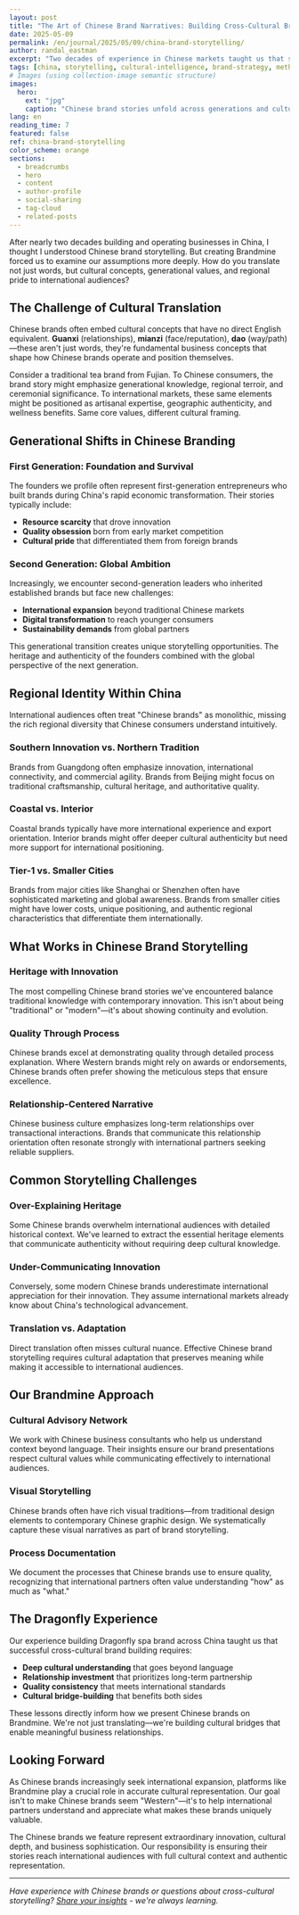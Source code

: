 ```yaml
---
layout: post
title: "The Art of Chinese Brand Narratives: Building Cross-Cultural Bridges"
date: 2025-05-09
permalink: /en/journal/2025/05/09/china-brand-storytelling/
author: randal_eastman
excerpt: "Two decades of experience in Chinese markets taught us that successful brand storytelling requires understanding not just language, but cultural values, generational differences, and regional nuances."
tags: [china, storytelling, cultural-intelligence, brand-strategy, methodology]
# Images (using collection-image semantic structure)
images:
  hero:
    ext: "jpg"
    caption: "Chinese brand stories unfold across generations and cultural traditions"
lang: en
reading_time: 7
featured: false
ref: china-brand-storytelling
color_scheme: orange
sections:
  - breadcrumbs
  - hero
  - content
  - author-profile
  - social-sharing
  - tag-cloud
  - related-posts
---
```


After nearly two decades building and operating businesses in China, I thought I understood Chinese brand storytelling. But creating Brandmine forced us to examine our assumptions more deeply. How do you translate not just words, but cultural concepts, generational values, and regional pride to international audiences?

## The Challenge of Cultural Translation

Chinese brands often embed cultural concepts that have no direct English equivalent. **Guanxi** (relationships), **mianzi** (face/reputation), **dao** (way/path)—these aren't just words, they're fundamental business concepts that shape how Chinese brands operate and position themselves.

Consider a traditional tea brand from Fujian. To Chinese consumers, the brand story might emphasize generational knowledge, regional terroir, and ceremonial significance. To international markets, these same elements might be positioned as artisanal expertise, geographic authenticity, and wellness benefits. Same core values, different cultural framing.

## Generational Shifts in Chinese Branding

### First Generation: Foundation and Survival

The founders we profile often represent first-generation entrepreneurs who built brands during China's rapid economic transformation. Their stories typically include:
- **Resource scarcity** that drove innovation
- **Quality obsession** born from early market competition
- **Cultural pride** that differentiated them from foreign brands

### Second Generation: Global Ambition

Increasingly, we encounter second-generation leaders who inherited established brands but face new challenges:
- **International expansion** beyond traditional Chinese markets
- **Digital transformation** to reach younger consumers
- **Sustainability demands** from global partners

This generational transition creates unique storytelling opportunities. The heritage and authenticity of the founders combined with the global perspective of the next generation.

## Regional Identity Within China

International audiences often treat "Chinese brands" as monolithic, missing the rich regional diversity that Chinese consumers understand intuitively.

### Southern Innovation vs. Northern Tradition

Brands from Guangdong often emphasize innovation, international connectivity, and commercial agility. Brands from Beijing might focus on traditional craftsmanship, cultural heritage, and authoritative quality.

### Coastal vs. Interior

Coastal brands typically have more international experience and export orientation. Interior brands might offer deeper cultural authenticity but need more support for international positioning.

### Tier-1 vs. Smaller Cities

Brands from major cities like Shanghai or Shenzhen often have sophisticated marketing and global awareness. Brands from smaller cities might have lower costs, unique positioning, and authentic regional characteristics that differentiate them internationally.

## What Works in Chinese Brand Storytelling

### Heritage with Innovation

The most compelling Chinese brand stories we've encountered balance traditional knowledge with contemporary innovation. This isn't about being "traditional" or "modern"—it's about showing continuity and evolution.

### Quality Through Process

Chinese brands excel at demonstrating quality through detailed process explanation. Where Western brands might rely on awards or endorsements, Chinese brands often prefer showing the meticulous steps that ensure excellence.

### Relationship-Centered Narrative

Chinese business culture emphasizes long-term relationships over transactional interactions. Brands that communicate this relationship orientation often resonate strongly with international partners seeking reliable suppliers.

## Common Storytelling Challenges

### Over-Explaining Heritage

Some Chinese brands overwhelm international audiences with detailed historical context. We've learned to extract the essential heritage elements that communicate authenticity without requiring deep cultural knowledge.

### Under-Communicating Innovation

Conversely, some modern Chinese brands underestimate international appreciation for their innovation. They assume international markets already know about China's technological advancement.

### Translation vs. Adaptation

Direct translation often misses cultural nuance. Effective Chinese brand storytelling requires cultural adaptation that preserves meaning while making it accessible to international audiences.

## Our Brandmine Approach

### Cultural Advisory Network

We work with Chinese business consultants who help us understand context beyond language. Their insights ensure our brand presentations respect cultural values while communicating effectively to international audiences.

### Visual Storytelling

Chinese brands often have rich visual traditions—from traditional design elements to contemporary Chinese graphic design. We systematically capture these visual narratives as part of brand storytelling.

### Process Documentation

We document the processes that Chinese brands use to ensure quality, recognizing that international partners often value understanding "how" as much as "what."

## The Dragonfly Experience

Our experience building Dragonfly spa brand across China taught us that successful cross-cultural brand building requires:
- **Deep cultural understanding** that goes beyond language
- **Relationship investment** that prioritizes long-term partnership
- **Quality consistency** that meets international standards
- **Cultural bridge-building** that benefits both sides

These lessons directly inform how we present Chinese brands on Brandmine. We're not just translating—we're building cultural bridges that enable meaningful business relationships.

## Looking Forward

As Chinese brands increasingly seek international expansion, platforms like Brandmine play a crucial role in accurate cultural representation. Our goal isn't to make Chinese brands seem "Western"—it's to help international partners understand and appreciate what makes these brands uniquely valuable.

The Chinese brands we feature represent extraordinary innovation, cultural depth, and business sophistication. Our responsibility is ensuring their stories reach international audiences with full cultural context and authentic representation.

---

*Have experience with Chinese brands or questions about cross-cultural storytelling? [Share your insights](/en/about/#contact) - we're always learning.*